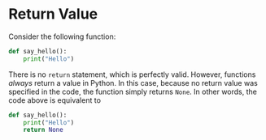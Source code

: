# Return Value

Consider the following function:

```python
def say_hello():
    print("Hello")
```


There is no `return` statement, which is perfectly valid.
However, functions *always* return a value in Python.
In this case, because no return value was specified in the code, the function simply returns `None`.
In other words, the code above is equivalent to


```python
def say_hello():
    print("Hello")
    return None
```

